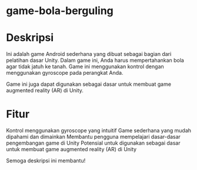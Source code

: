 # game-bola-berguling

# Deskripsi

Ini adalah game Android sederhana yang dibuat sebagai bagian dari pelatihan dasar Unity. Dalam game ini, Anda harus mempertahankan bola agar tidak jatuh ke tanah. Game ini menggunakan kontrol dengan menggunakan gyroscope pada perangkat Anda.

Game ini juga dapat digunakan sebagai dasar untuk membuat game augmented reality (AR) di Unity.

# Fitur
Kontrol menggunakan gyroscope yang intuitif
Game sederhana yang mudah dipahami dan dimainkan
Membantu pengguna mempelajari dasar-dasar pengembangan game di Unity
Potensial untuk digunakan sebagai dasar untuk membuat game augmented reality (AR) di Unity


Semoga deskripsi ini membantu!
